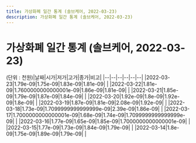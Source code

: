 ```yaml
---
title: 가상화폐 일간 통계 (솔브케어, 2022-03-23)
description: 가상화폐 일간 통계 (솔브케어, 2022-03-23)
---
```


가상화폐 일간 통계 (솔브케어, 2022-03-23)
===

(단위 : 천원)|날짜|시가|저가|고가|종가|비고|
|--|--|--|--|--|--|
|2022-03-23|1.79e-09|1.75e-09|1.83e-09|1.81e-09|    |
|2022-03-22|1.81e-09|1.7600000000000001e-09|1.86e-09|1.81e-09|    |
|2022-03-21|1.85e-09|1.79e-09|1.87e-09|1.84e-09|    |
|2022-03-20|1.92e-09|1.8e-09|1.92e-09|1.8e-09|    |
|2022-03-19|1.87e-09|1.81e-09|2.08e-09|1.92e-09|    |
|2022-03-18|1.73e-09|1.7099999999999999e-09|2.39e-09|1.86e-09|    |
|2022-03-17|1.7000000000000001e-09|1.68e-09|1.74e-09|1.7099999999999999e-09|    |
|2022-03-16|1.77e-09|1.65e-09|1.85e-09|1.7000000000000001e-09|    |
|2022-03-15|1.77e-09|1.73e-09|1.84e-09|1.79e-09|    |
|2022-03-14|1.8e-09|1.75e-09|1.89e-09|1.79e-09|    |

